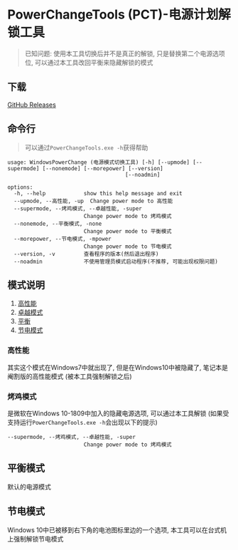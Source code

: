 <!--
 Copyright 2022 chenmy1903
 
 Licensed under the Apache License, Version 2.0 (the "License");
 you may not use this file except in compliance with the License.
 You may obtain a copy of the License at
 
     http://www.apache.org/licenses/LICENSE-2.0
 
 Unless required by applicable law or agreed to in writing, software
 distributed under the License is distributed on an "AS IS" BASIS,
 WITHOUT WARRANTIES OR CONDITIONS OF ANY KIND, either express or implied.
 See the License for the specific language governing permissions and
 limitations under the License.
-->
# PowerChangeTools (PCT)-电源计划解锁工具

> 已知问题: 使用本工具切换后并不是真正的解锁, 只是替换第二个电源选项位, 可以通过本工具改回平衡来隐藏解锁的模式

## 下载

[GitHub Releases](https://github.com/chenmy1903/powerchange/releases)

## 命令行

> 可以通过`PowerChangeTools.exe -h`获得帮助

```
usage: WindowsPowerChange (电源模式切换工具) [-h] [--upmode] [--supermode] [--nonemode] [--morepower] [--version]
                                     [--noadmin]

options:
  -h, --help            show this help message and exit
  --upmode, --高性能, -up  Change power mode to 高性能
  --supermode, --烤鸡模式, --卓越性能, -super
                        Change power mode to 烤鸡模式
  --nonemode, --平衡模式, -none
                        Change power mode to 平衡模式
  --morepower, --节电模式, -mpower
                        Change power mode to 节电模式
  --version, -v         查看程序的版本(然后退出程序)
  --noadmin             不使用管理员模式启动程序(不推荐, 可能出现权限问题)
```

## 模式说明

1. [高性能](#高性能)
2. [卓越模式](#烤鸡模式)
3. [平衡](#平衡模式)
4. [节电模式](#节电模式)

### 高性能

其实这个模式在Windows7中就出现了, 但是在Windows10中被隐藏了, 笔记本是阉割版的高性能模式 (被本工具强制解锁之后)

### 烤鸡模式

是微软在Windows 10-1809中加入的隐藏电源选项, 可以通过本工具解锁 (如果受支持运行`PowerChangeTools.exe -h`会出现以下的提示)

```
--supermode, --烤鸡模式, --卓越性能, -super
                        Change power mode to 烤鸡模式
```

## 平衡模式

默认的电源模式

## 节电模式

Windows 10中已被移到右下角的电池图标里边的一个选项, 本工具可以在台式机上强制解锁节电模式
